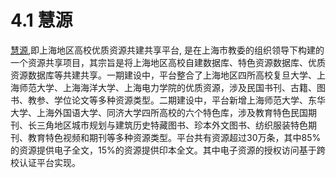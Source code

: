 # 4.1 慧源


[慧源](http://www.kxzy.sh.edu.cn),即上海地区高校优质资源共建共享平台, 是在上海市教委的组织领导下构建的一个资源共享项目，其宗旨是将上海地区高校自建数据库、特色资源数据库、优质资源数据库等共建共享。一期建设中，平台整合了上海地区四所高校复旦大学、上海师范大学、上海海洋大学、上海电力学院的优质资源，涉及民国书刊、古籍、图书、教参、学位论文等多种资源类型。二期建设中，平台新增上海师范大学、东华大学、上海外国语大学、同济大学四所高校的六个特色库，涉及教育特色民国期刊、长三角地区城市规划与建筑历史特藏图书、珍本外文图书、纺织服装特色期刊、教育特色视频和期刊等多种资源类型。平台共有资源超过30万条，其中85%的资源提供电子全文，15%的资源提供印本全文。其中电子资源的授权访问基于跨校认证平台实现。